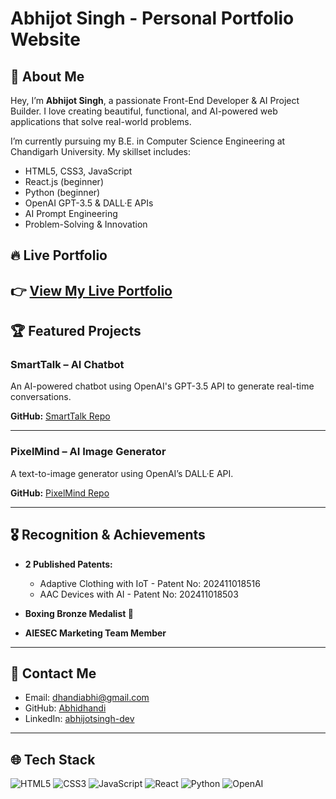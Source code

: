 # Abhijot Singh - Personal Portfolio Website

## 🚀 About Me

Hey, I’m **Abhijot Singh**, a passionate Front-End Developer & AI Project Builder. I love creating beautiful, functional, and AI-powered web applications that solve real-world problems.

I’m currently pursuing my B.E. in Computer Science Engineering at Chandigarh University. My skillset includes:

- HTML5, CSS3, JavaScript
- React.js (beginner)
- Python (beginner)
- OpenAI GPT-3.5 & DALL·E APIs
- AI Prompt Engineering
- Problem-Solving & Innovation

## 🔥 Live Portfolio

👉 [View My Live Portfolio](YOUR-LIVE-LINK-WILL-GO-HERE)
---

## 🏆 Featured Projects

### SmartTalk – AI Chatbot

An AI-powered chatbot using OpenAI's GPT-3.5 API to generate real-time conversations.

**GitHub:** [SmartTalk Repo](https://github.com/Abhidhandi/smarttalk-chatbot)

---

### PixelMind – AI Image Generator

A text-to-image generator using OpenAI’s DALL·E API.

**GitHub:** [PixelMind Repo](https://github.com/Abhidhandi/pixelmind-image-generator)

---

## 🎖 Recognition & Achievements

- **2 Published Patents:**
  - Adaptive Clothing with IoT - Patent No: 202411018516
  - AAC Devices with AI - Patent No: 202411018503

- **Boxing Bronze Medalist 🥊**

- **AIESEC Marketing Team Member**

---

## 📩 Contact Me

- Email: [dhandiabhi@gmail.com](mailto:dhandiabhi@gmail.com)
- GitHub: [Abhidhandi](https://github.com/Abhidhandi)
- LinkedIn: [abhijotsingh-dev](https://www.linkedin.com/in/abhijotsingh-dev)

---

## 🌐 Tech Stack

![HTML5](https://img.shields.io/badge/HTML5-E34F26?logo=html5&logoColor=fff&style=for-the-badge)
![CSS3](https://img.shields.io/badge/CSS3-1572B6?logo=css3&logoColor=fff&style=for-the-badge)
![JavaScript](https://img.shields.io/badge/JavaScript-F7DF1E?logo=javascript&logoColor=000&style=for-the-badge)
![React](https://img.shields.io/badge/React-20232a?logo=react&logoColor=61dafb&style=for-the-badge)
![Python](https://img.shields.io/badge/Python-3776AB?logo=python&logoColor=fff&style=for-the-badge)
![OpenAI](https://img.shields.io/badge/OpenAI-412991?l)
